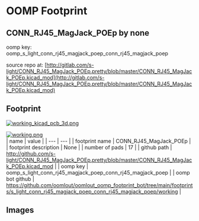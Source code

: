 # OOMP Footprint  
## CONN_RJ45_MagJack_POEp  by none  
  
oomp key: oomp_s_light_conn_rj45_magjack_poep_conn_rj45_magjack_poep  
  
source repo at: [http://gitlab.com/s-light/CONN_RJ45_MagJack_POEp.pretty/blob/master/CONN_RJ45_MagJack_POEp.kicad_mod](http://gitlab.com/s-light/CONN_RJ45_MagJack_POEp.pretty/blob/master/CONN_RJ45_MagJack_POEp.kicad_mod)  
## Footprint  
  
[![working_kicad_pcb_3d.png](working_kicad_pcb_3d_600.png)](working_kicad_pcb_3d.png)  
  
[![working.png](working_600.png)](working.png)  
| name | value | 
| --- | --- | 
| footprint name | CONN_RJ45_MagJack_POEp | 
| footprint description | None | 
| number of pads | 17 | 
| github path | http://github.com/s-light/CONN_RJ45_MagJack_POEp.pretty/blob/master/CONN_RJ45_MagJack_POEp.kicad_mod | 
| oomp key | oomp_s_light_conn_rj45_magjack_poep_conn_rj45_magjack_poep | 
| oomp bot github | https://github.com/oomlout/oomlout_oomp_footprint_bot/tree/main/footprints/s_light_conn_rj45_magjack_poep_conn_rj45_magjack_poep/working | 
## Images  
